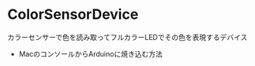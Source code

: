 ColorSensorDevice
=================

カラーセンサーで色を読み取ってフルカラーLEDでその色を表現するデバイス

* MacのコンソールからArduinoに焼き込む方法
